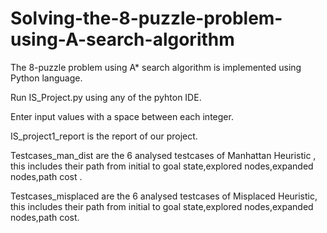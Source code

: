 # Solving-the-8-puzzle-problem-using-A-search-algorithm
The 8-puzzle problem using A* search algorithm is implemented using Python language.



Run IS_Project.py using any of the pyhton IDE.

Enter input values with a space between each integer.

IS_project1_report is the report of our project.

Testcases_man_dist are the 6 analysed testcases of Manhattan Heuristic , this includes their path from initial to goal state,explored nodes,expanded nodes,path cost .

Testcases_misplaced are the 6 analysed testcases of Misplaced Heuristic, this includes their path from initial to goal state,explored nodes,expanded nodes,path cost.

